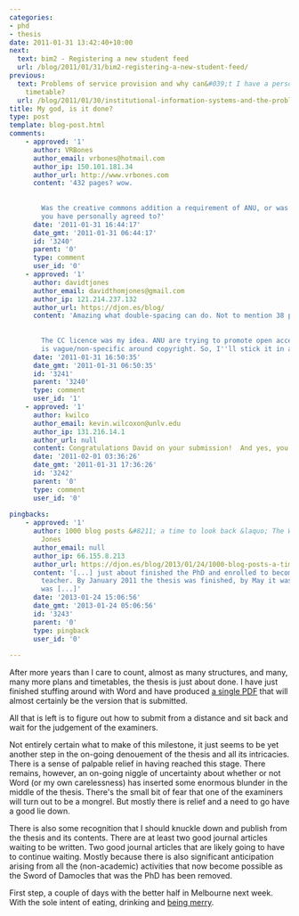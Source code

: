 ```yaml
---
categories:
- phd
- thesis
date: 2011-01-31 13:42:40+10:00
next:
  text: bim2 - Registering a new student feed
  url: /blog/2011/01/31/bim2-registering-a-new-student-feed/
previous:
  text: Problems of service provision and why can&#039;t I have a personalised class
    timetable?
  url: /blog/2011/01/30/institutional-information-systems-and-the-problems-of-service-provision/
title: My god, is it done?
type: post
template: blog-post.html
comments:
    - approved: '1'
      author: VRBones
      author_email: vrbones@hotmail.com
      author_ip: 150.101.181.34
      author_url: http://www.vrbones.com
      content: '432 pages? wow.
    
    
        Was the creative commons addition a requirement of ANU, or was that something
        you have personally agreed to?'
      date: '2011-01-31 16:44:17'
      date_gmt: '2011-01-31 06:44:17'
      id: '3240'
      parent: '0'
      type: comment
      user_id: '0'
    - approved: '1'
      author: davidtjones
      author_email: davidthomjones@gmail.com
      author_ip: 121.214.237.132
      author_url: https://djon.es/blog/
      content: 'Amazing what double-spacing can do. Not to mention 38 pages of references.
    
    
        The CC licence was my idea. ANU are trying to promote open access but the policy
        is vague/non-specific around copyright. So, I''ll stick it in and see how it goes.'
      date: '2011-01-31 16:50:35'
      date_gmt: '2011-01-31 06:50:35'
      id: '3241'
      parent: '3240'
      type: comment
      user_id: '1'
    - approved: '1'
      author: kwilco
      author_email: kevin.wilcoxon@unlv.edu
      author_ip: 131.216.14.1
      author_url: null
      content: Congratulations David on your submission!  And yes, you should publish!!!!
      date: '2011-02-01 03:36:26'
      date_gmt: '2011-01-31 17:36:26'
      id: '3242'
      parent: '0'
      type: comment
      user_id: '0'
    
pingbacks:
    - approved: '1'
      author: 1000 blog posts &#8211; a time to look back &laquo; The Weblog of (a) David
        Jones
      author_email: null
      author_ip: 66.155.8.213
      author_url: https://djon.es/blog/2013/01/24/1000-blog-posts-a-time-to-look-back/
      content: '[...] just about finished the PhD and enrolled to become a high school
        teacher. By January 2011 the thesis was finished, by May it was accepted and graduation
        was [...]'
      date: '2013-01-24 15:06:56'
      date_gmt: '2013-01-24 05:06:56'
      id: '3243'
      parent: '0'
      type: pingback
      user_id: '0'
    
---
```

After more years than I care to count, almost as many structures, and many, many more plans and timetables, the thesis is just about done. I have just finished stuffing around with Word and have produced [a single PDF](http://davidtjones.files.wordpress.com/2011/01/thesiscomplete.pdf) that will almost certainly be the version that is submitted.

All that is left is to figure out how to submit from a distance and sit back and wait for the judgement of the examiners.

Not entirely certain what to make of this milestone, it just seems to be yet another step in the on-going denouement of the thesis and all its intricacies. There is a sense of palpable relief in having reached this stage. There remains, however, an on-going niggle of uncertainty about whether or not Word (or my own carelessness) has inserted some enormous blunder in the middle of the thesis. There's the small bit of fear that one of the examiners will turn out to be a mongrel. But mostly there is relief and a need to go have a good lie down.

There is also some recognition that I should knuckle down and publish from the thesis and its contents. There are at least two good journal articles waiting to be written. Two good journal articles that are likely going to have to continue waiting. Mostly because there is also significant anticipation arising from all the (non-academic) activities that now become possible as the Sword of Damocles that was the PhD has been removed.

First step, a couple of days with the better half in Melbourne next week. With the sole intent of eating, drinking and [being merry](http://www.theaureview.com/the-goss/joe-cocker-to-tour-australia-in-february-with-george-thorogood-the-destroyers).